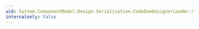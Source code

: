 ```yaml
---
uid: System.ComponentModel.Design.Serialization.CodeDomDesignerLoader.System#ComponentModel#Design#Serialization#IDesignerSerializationService#Deserialize(System.Object)
internalonly: False
---
```

